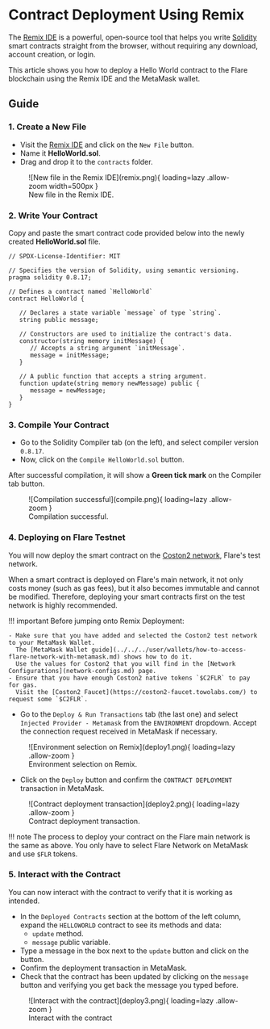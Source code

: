 # Contract Deployment Using Remix

The [Remix IDE](https://remix.ethereum.org/) is a powerful, open-source tool that helps you write [Solidity](https://docs.soliditylang.org/) smart contracts straight from the browser, without requiring any download, account creation, or login.

This article shows you how to deploy a Hello World contract to the Flare blockchain using the Remix IDE and the MetaMask wallet.

## Guide

### 1. Create a New File

* Visit the [Remix IDE](https://remix.ethereum.org/) and click on the `New File` button.
* Name it **HelloWorld.sol**.
* Drag and drop it to the `contracts` folder.

<figure markdown>
  ![New file in the Remix IDE](remix.png){ loading=lazy .allow-zoom width=500px }
  <figcaption>New file in the Remix IDE.</figcaption>
</figure>

### 2. Write Your Contract

Copy and paste the smart contract code provided below into the newly created **HelloWorld.sol** file.

```solidity
// SPDX-License-Identifier: MIT

// Specifies the version of Solidity, using semantic versioning.
pragma solidity 0.8.17;

// Defines a contract named `HelloWorld`
contract HelloWorld {

   // Declares a state variable `message` of type `string`.
   string public message;

   // Constructors are used to initialize the contract's data.
   constructor(string memory initMessage) {
      // Accepts a string argument `initMessage`.
      message = initMessage;
   }

   // A public function that accepts a string argument.
   function update(string memory newMessage) public {
      message = newMessage;
   }
}
```

### 3. Compile Your Contract

* Go to the Solidity Compiler tab (on the left), and select compiler version `0.8.17`.
* Now, click on the `Compile HelloWorld.sol` button.

After successful compilation, it will show a **Green tick mark** on the Compiler tab button.

<figure markdown>
  ![Compilation successful](compile.png){ loading=lazy .allow-zoom }
  <figcaption>Compilation successful.</figcaption>
</figure>

### 4. Deploying on Flare Testnet

You will now deploy the smart contract on the [Coston2 network](../../reference/network-configs.md), Flare's test network.

When a smart contract is deployed on Flare's main network, it not only costs money (such as gas fees), but it also becomes immutable and cannot be modified.
Therefore, deploying your smart contracts first on the test network is highly recommended.

!!! important
    Before jumping onto Remix Deployment:

    - Make sure that you have added and selected the Coston2 test network to your MetaMask Wallet.
      The [MetaMask Wallet guide](../../../user/wallets/how-to-access-flare-network-with-metamask.md) shows how to do it.
      Use the values for Coston2 that you will find in the [Network Configurations](network-configs.md) page.
    - Ensure that you have enough Coston2 native tokens `$C2FLR` to pay for gas.
      Visit the [Coston2 Faucet](https://coston2-faucet.towolabs.com/) to request some `$C2FLR`.

* Go to the `Deploy & Run Transactions` tab (the last one) and select `Injected Provider - Metamask` from the `ENVIRONMENT` dropdown.
  Accept the connection request received in MetaMask if necessary.

<figure markdown>
  ![Environment selection on Remix](deploy1.png){ loading=lazy .allow-zoom }
  <figcaption>Environment selection on Remix.</figcaption>
</figure>

* Click on the `Deploy` button and confirm the `CONTRACT DEPLOYMENT` transaction in MetaMask.

<figure markdown>
  ![Contract deployment transaction](deploy2.png){ loading=lazy .allow-zoom }
  <figcaption>Contract deployment transaction.</figcaption>
</figure>

!!! note
    The process to deploy your contract on the Flare main network is the same as above.
    You only have to select Flare Network on MetaMask and use `$FLR` tokens.

### 5. Interact with the Contract

You can now interact with the contract to verify that it is working as intended.

* In the `Deployed Contracts` section at the bottom of the left column, expand the `HELLOWORLD` contract to see its methods and data:
    * `update` method.
    * `message` public variable.
* Type a message in the box next to the `update` button and click on the button.
* Confirm the deployment transaction in MetaMask.
* Check that the contract has been updated by clicking on the `message` button and verifying you get back the message you typed before.

<figure markdown>
  ![Interact with the contract](deploy3.png){ loading=lazy .allow-zoom }
  <figcaption>Interact with the contract</figcaption>
</figure>
